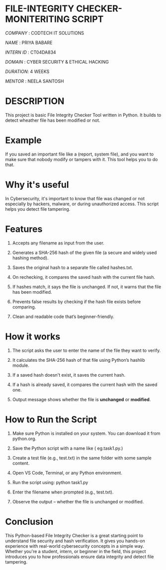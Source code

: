 # FILE-INTEGRITY CHECKER-MONITERITING SCRIPT

*COMPANY* : CODTECH IT SOLUTIONS

*NAME* : PRIYA BABARE

*INTERN ID* : CT04DA834 

*DOMAIN* : CYBER  SECURITY & ETHICAL  HACKING

*DURATION*: 4 WEEKS

*MENTOR* : NEELA SANTOSH

# DESCRIPTION

This project is basic File Integrity Checker Tool written in Python. It builds to detect wheather file has been modified or not.

# Example

If you saved an important file like a (report, system file), and you want to make sure that nobody modify or tampers with it. This tool helps you to do that.

# Why it's useful

In Cybersecurity, it's important to know that file was changed or not especially by hackers, malware, or during unauthorized access. This script helps you detect file tampering.

# Features
 
1. Accepts any filename as input from the user.

2. Generates a SHA-256 hash of the given file (a secure and widely used hashing method).

3. Saves the original hash to a separate file called hashes.txt.

4. On rechecking, it compares the saved hash with the current file hash.

5. If hashes match, it says the file is unchanged. If not, it warns that the file has been 
   modified.

6. Prevents false results by checking if the hash file exists before comparing.

7. Clean and readable code that’s beginner-friendly.

# How it works

1. The script asks the user to enter the name of the file they want to verify.

2. It calculates the SHA-256 hash of that file using Python’s hashlib module.
 
3. If a saved hash doesn't exist, it saves the current hash.
 
4. If a hash is already saved, it compares the current hash with the saved one.
 
5. Output message shows whether the file is **unchanged** or **modified**.

 # How to Run the Script
 
1. Make sure Python is installed on your system. You can download it from python.org.

2. Save the Python script with a name like ( eg.task1.py.)

3. Create a test file (e.g., test.txt) in the same folder with some sample content.

4. Open VS Code, Terminal, or any Python environment.

5. Run the script using:
   python task1.py
   
6. Enter the filename when prompted (e.g., test.txt).

7. Observe the output – whether the file is unchanged or modified.

# Conclusion

This Python-based File Integrity Checker is a great starting point to understand file security and hash verification. It gives you hands-on experience with real-world cybersecurity concepts in a simple way. Whether you're a student, intern, or beginner in the field, this project introduces you to how professionals ensure data integrity and detect file tampering.

 
